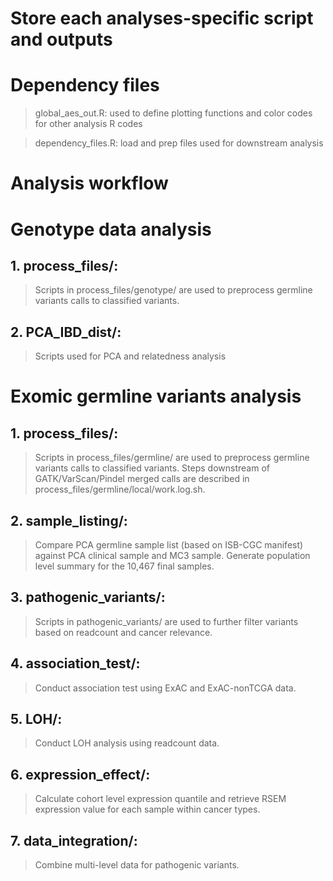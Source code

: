 Store each analyses-specific script and outputs
===============================================

# Dependency files #
>global_aes_out.R: used to define plotting functions and color codes for other analysis R codes

>dependency_files.R: load and prep files used for downstream analysis

# Analysis workflow #

# Genotype data analysis #
## 1. process_files/:
> Scripts in process_files/genotype/ are used to preprocess germline variants calls to classified variants.

## 2. PCA_IBD_dist/:
> Scripts used for PCA and relatedness analysis

# Exomic germline variants analysis #
## 1. process_files/:
> Scripts in process_files/germline/ are used to preprocess germline variants calls to classified variants. Steps downstream of GATK/VarScan/Pindel merged calls are described in process_files/germline/local/work.log.sh. 

## 2. sample_listing/:
> Compare PCA germline sample list (based on ISB-CGC manifest) against PCA clinical sample and MC3 sample. Generate population level summary for the 10,467 final samples.

## 3. pathogenic_variants/: 
> Scripts in pathogenic_variants/ are used to further filter variants based on readcount and cancer relevance. 

## 4. association_test/: 
> Conduct association test using ExAC and ExAC-nonTCGA data.

## 5. LOH/:
> Conduct LOH analysis using readcount data. 

## 6. expression_effect/:
> Calculate cohort level expression quantile and retrieve RSEM expression value for each sample within cancer types.

## 7. data_integration/:
> Combine multi-level data for pathogenic variants. 